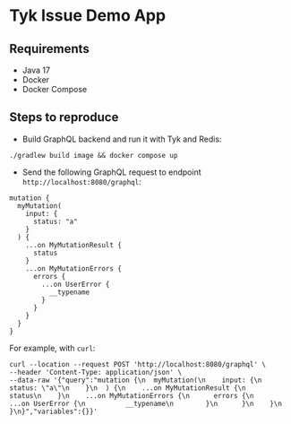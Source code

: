 # Tyk Issue Demo App

## Requirements

* Java 17
* Docker
* Docker Compose

## Steps to reproduce

* Build GraphQL backend and run it with Tyk and Redis: 

```shell
./gradlew build image && docker compose up
```

* Send the following GraphQL request to endpoint `http://localhost:8080/graphql`:

```shell
mutation {
  myMutation(
    input: {
      status: "a"
    }
  ) {
    ...on MyMutationResult {
      status
    }
    ...on MyMutationErrors {
      errors {
        ...on UserError {
          __typename
        }
      }
    }
  }
}
```

For example, with `curl`:

```shell
curl --location --request POST 'http://localhost:8080/graphql' \
--header 'Content-Type: application/json' \
--data-raw '{"query":"mutation {\n  myMutation(\n    input: {\n      status: \"a\"\n    }\n  ) {\n    ...on MyMutationResult {\n      status\n    }\n    ...on MyMutationErrors {\n      errors {\n        ...on UserError {\n          __typename\n        }\n      }\n    }\n  }\n}","variables":{}}'
```